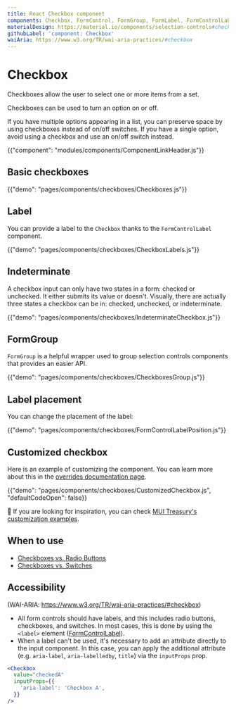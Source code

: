 ```yaml
---
title: React Checkbox component
components: Checkbox, FormControl, FormGroup, FormLabel, FormControlLabel
materialDesign: https://material.io/components/selection-controls#checkboxes
githubLabel: 'component: Checkbox'
waiAria: https://www.w3.org/TR/wai-aria-practices/#checkbox
---
```


# Checkbox

<p class="description">Checkboxes allow the user to select one or more items from a set.</p>

Checkboxes can be used to turn an option on or off.

If you have multiple options appearing in a list,
you can preserve space by using checkboxes instead of on/off switches.
If you have a single option, avoid using a checkbox and use an on/off switch instead.

{{"component": "modules/components/ComponentLinkHeader.js"}}

## Basic checkboxes

{{"demo": "pages/components/checkboxes/Checkboxes.js"}}

## Label

You can provide a label to the `Checkbox` thanks to the `FormControlLabel` component.

{{"demo": "pages/components/checkboxes/CheckboxLabels.js"}}

## Indeterminate

A checkbox input can only have two states in a form: checked or unchecked. It either submits its value or doesn't.
Visually, there are actually three states a checkbox can be in: checked, unchecked, or indeterminate.

{{"demo": "pages/components/checkboxes/IndeterminateCheckbox.js"}}

## FormGroup

`FormGroup` is a helpful wrapper used to group selection controls components that provides an easier API.

{{"demo": "pages/components/checkboxes/CheckboxesGroup.js"}}

## Label placement

You can change the placement of the label:

{{"demo": "pages/components/checkboxes/FormControlLabelPosition.js"}}

## Customized checkbox

Here is an example of customizing the component. You can learn more about this in the
[overrides documentation page](/customization/how-to-customize/).

{{"demo": "pages/components/checkboxes/CustomizedCheckbox.js", "defaultCodeOpen": false}}

🎨 If you are looking for inspiration, you can check [MUI Treasury's customization examples](https://mui-treasury.com/styles/checkbox).

## When to use

- [Checkboxes vs. Radio Buttons](https://www.nngroup.com/articles/checkboxes-vs-radio-buttons/)
- [Checkboxes vs. Switches](https://uxplanet.org/checkbox-vs-toggle-switch-7fc6e83f10b8)

## Accessibility

(WAI-ARIA: https://www.w3.org/TR/wai-aria-practices/#checkbox)

- All form controls should have labels, and this includes radio buttons, checkboxes, and switches. In most cases, this is done by using the `<label>` element ([FormControlLabel](/api/form-control-label/)).
- When a label can't be used, it's necessary to add an attribute directly to the input component.
  In this case, you can apply the additional attribute (e.g. `aria-label`, `aria-labelledby`, `title`) via the `inputProps` prop.

```jsx
<Checkbox
  value="checkedA"
  inputProps={{
    'aria-label': 'Checkbox A',
  }}
/>
```
